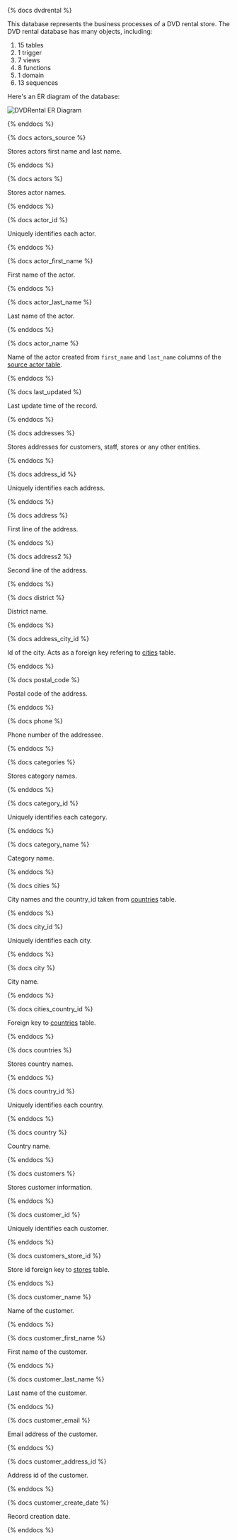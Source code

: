 {% docs dvdrental %}

This database represents the business processes of a DVD rental store. The DVD rental database has many objects, including:

1. 15 tables
2. 1 trigger
3. 7 views
4. 8 functions
5. 1 domain
6. 13 sequences

Here's an ER diagram of the database:

![DVDRental ER Diagram](assets/dvdrental-er-model.png)

{% enddocs %}

{% docs actors_source %}

Stores actors first name and last name.

{% enddocs %}

{% docs actors %}

Stores actor names.

{% enddocs %}

{% docs actor_id %}

Uniquely identifies each actor.

{% enddocs %}

{% docs actor_first_name %}

First name of the actor.

{% enddocs %}

{% docs actor_last_name %}

Last name of the actor.

{% enddocs %}

{% docs actor_name %}

Name of the actor created from `first_name` and `last_name` columns of the [source actor table](#!/source/source.dvdrental.dvdrental.actors).

{% enddocs %}

{% docs last_updated %}

Last update time of the record.

{% enddocs %}

{% docs addresses %}

Stores addresses for customers, staff, stores or any other entities.

{% enddocs %}

{% docs address_id %}

Uniquely identifies each address.

{% enddocs %}

{% docs address %}

First line of the address.

{% enddocs %}

{% docs address2 %}

Second line of the address.

{% enddocs %}

{% docs district %}

District name.

{% enddocs %}

{% docs address_city_id %}

Id of the city. Acts as a foreign key refering to [cities](#!/source/source.dvdrental.dvdrental.cities) table.

{% enddocs %}

{% docs postal_code %}

Postal code of the address.

{% enddocs %}

{% docs phone %}

Phone number of the addressee.

{% enddocs %}

{% docs categories %}

Stores category names.

{% enddocs %}

{% docs category_id %}

Uniquely identifies each category.

{% enddocs %}

{% docs category_name %}

Category name.

{% enddocs %}

{% docs cities %}

City names and the country_id taken from [countries](#!/source/source.dvdrental.dvdrental.countries) table.

{% enddocs %}

{% docs city_id %}

Uniquely identifies each city.

{% enddocs %}

{% docs city %}

City name.

{% enddocs %}

{% docs cities_country_id %}

Foreign key to [countries](#!/source/source.dvdrental.dvdrental.countries) table.

{% enddocs %}

{% docs countries %}

Stores country names.

{% enddocs %}

{% docs country_id %}

Uniquely identifies each country.

{% enddocs %}

{% docs country %}

Country name.

{% enddocs %}

{% docs customers %}

Stores customer information.

{% enddocs %}

{% docs customer_id %}

Uniquely identifies each customer.

{% enddocs %}

{% docs customers_store_id %}

Store id foreign key to [stores](#!/source/source.dvdrental.dvdrental.stores) table.

{% enddocs %}

{% docs customer_name %}

Name of the customer.

{% enddocs %}

{% docs customer_first_name %}

First name of the customer.

{% enddocs %}

{% docs customer_last_name %}

Last name of the customer.

{% enddocs %}

{% docs customer_email %}

Email address of the customer.

{% enddocs %}

{% docs customer_address_id %}

Address id of the customer.

{% enddocs %}

{% docs customer_create_date %}

Record creation date.

{% enddocs %}
























